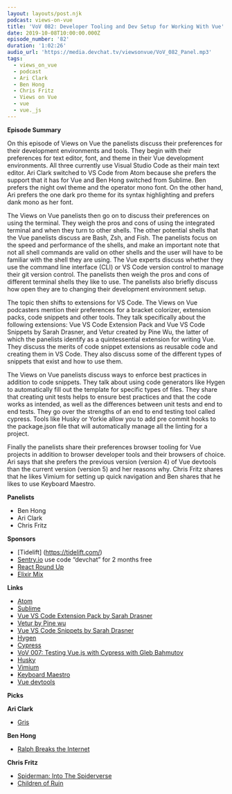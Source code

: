 ```yaml
---
layout: layouts/post.njk
podcast: views-on-vue
title: 'VoV 082: Developer Tooling and Dev Setup for Working With Vue'
date: 2019-10-08T10:00:00.000Z
episode_number: '82'
duration: '1:02:26'
audio_url: 'https://media.devchat.tv/viewsonvue/VoV_082_Panel.mp3'
tags:
  - views_on_vue
  - podcast
  - Ari Clark
  - Ben Hong
  - Chris Fritz
  - Views on Vue
  - vue
  - vue._js
---
```

**Episode Summary**

On this episode of Views on Vue the panelists discuss their preferences for their development environments and tools. They begin with their preferences for text editor, font, and theme in their Vue development environments. All three currently use Visual Studio Code as their main text editor. Ari Clark switched to VS Code from Atom because she prefers the support that it has for Vue and Ben Hong switched from Sublime. Ben prefers the night owl theme and the operator mono font. On the other hand, Ari prefers the one dark pro theme for its syntax highlighting and prefers dank mono as her font.

The Views on Vue panelists then go on to discuss their preferences on using the terminal. They weigh the pros and cons of using the integrated terminal and when they turn to other shells. The other potential shells that the Vue panelists discuss are Bash, Zsh, and Fish. The panelists focus on the speed and performance of the shells, and make an important note that not all shell commands are valid on other shells and the user will have to be familiar with the shell they are using. The Vue experts discuss whether they use the command line interface (CLI) or VS Code version control to manage their git version control. The panelists then weigh the pros and cons of different terminal shells they like to use. The panelists also briefly discuss how open they are to changing their development environment setup. 

The topic then shifts to extensions for VS Code. The Views on Vue podcasters mention their preferences for a bracket colorizer, extension packs, code snippets and other tools. They talk specifically about the following extensions: Vue VS Code Extension Pack and Vue VS Code Snippets by Sarah Drasner, and Vetur created by Pine Wu, the latter of which the panelists identify as a quintessential extension for writing Vue. They discuss the merits of code snippet extensions as reusable code and creating them in VS Code.  They also discuss some of the different types of snippets that exist and how to use them.

The Views on Vue panelists discuss ways to enforce best practices in addition to code snippets. They talk about using code generators like Hygen to automatically fill out the template for specific types of files. They share that creating unit tests helps to ensure best practices and that the code works as intended, as well as the differences between unit tests and end to end tests. They go over the strengths of an end to end testing tool called cypress. Tools like Husky or Yorkie allow you to add pre commit hooks to the package.json file that will automatically manage all the linting for a project. 

Finally the panelists share their preferences browser tooling for Vue projects in addition to browser developer tools and their browsers of choice. Ari says that she prefers the previous version (version 4) of Vue devtools than the current version (version 5) and her reasons why. Chris Fritz shares that he likes Vimium for setting up quick navigation and Ben shares that he likes to use Keyboard Maestro.

**Panelists**



*   Ben Hong 
*   Ari Clark 
*   Chris Fritz

**Sponsors**



*   [Tidelift] (https://tidelift.com/)
*   [Sentry.io](https://sentry.io/) use code “devchat” for 2 months free
*   [React Round Up](https://devchat.tv/react-round-up/) 
*   [Elixir Mix](https://devchat.tv/elixir-mix/)

**Links**



*   [Atom ](https://atom.io/)
*   [Sublime](https://www.sublimetext.com/)
*   [Vue VS Code Extension Pack by Sarah Drasner](https://marketplace.visualstudio.com/items?itemName=sdras.vue-vscode-extensionpack)
*   [Vetur by Pine wu](https://marketplace.visualstudio.com/items?itemName=octref.vetur) 
*   [Vue VS Code Snippets by Sarah Drasner ](https://marketplace.visualstudio.com/items?itemName=sdras.vue-vscode-snippets)
*   [Hygen ](https://www.hygen.io/)
*   [Cypress ](https://www.cypress.io/)
*   [VoV 007: Testing Vue.js with Cypress with Gleb Bahmutov](https://devchat.tv/views-on-vue/vov-007-testing-vue-js-with-cypress-with-gleb-bahmutov/)
*   [Husky](https://github.com/typicode/husky)
*   [Vimium](https://chrome.google.com/webstore/detail/vimium/dbepggeogbaibhgnhhndojpepiihcmeb?hl=en)
*   [Keyboard Maestro](https://www.keyboardmaestro.com/)
*   [Vue devtools](https://chrome.google.com/webstore/detail/vuejs-devtools/nhdogjmejiglipccpnnnanhbledajbpd?hl=en)

**Picks**

**Ari Clark**



*   [Gris](https://store.steampowered.com/app/683320/GRIS/) 

**Ben Hong**



*   [Ralph Breaks the Internet](https://www.amazon.com/Ralph-Breaks-Internet-John-Reilly/dp/B07KPR7C1F)

**Chris Fritz**



*   [Spiderman: Into The Spiderverse](https://www.amazon.com/Spider-Man-Into-Spider-Verse-Liev-Schreiber/dp/B07L9YXWSW/ref=sr_1_1?keywords=into+the+spider+verse&qid=1569357965&s=instant-video&sr=1-1)
*   [Children of Ruin](https://www.amazon.com/Children-Ruin-Time-Book-ebook/dp/B07H29P76R) 
